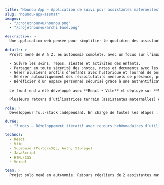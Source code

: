 ```yaml
---
title: "Nounou App – Application de suivi pour assistantes maternelles"
slug: "nounou-app-assmat"
images:
  - "/projetnounou/nounou.png"
  - "/projetnounou/archi base.png"

description: >
  Une application web pensée pour simplifier le quotidien des assistantes maternelles : suivi des enfants, communication avec les parents, génération automatique des récapitulatifs mensuels pour Pajemploi. Conçue pour être simple, sécurisée et accessible, même sans compétences numériques avancées.

details: >
  Projet mené de A à Z, en autonomie complète, avec un focus sur l’impact concret et l’utilisabilité terrain. L’app permet aux assistantes maternelles de :
  
  - Suivre les soins, repas, siestes et activités des enfants.
  - Partager en toute sécurité des photos, notes et documents avec les parents.
  - Gérer plusieurs profils d’enfants avec historique et journal de bord personnalisé.
  - Générer automatiquement des récapitulatifs mensuels de présence, prêts à être utilisés pour Pajemploi.
  - Bénéficier d’un espace personnel sécurisé grâce à une authentification utilisateur.
  
  Le front-end a été développé avec **React + Vite** et déployé sur **Vercel**. Les données sont stockées dans une base **PostgreSQL hébergée sur Supabase**, qui gère également l’authentification et le stockage des fichiers (photos, documents partagés).

  Plusieurs retours d’utilisatrices terrain (assistantes maternelles) ont été intégrés tout au long du développement pour affiner l’ergonomie, les fonctionnalités et la terminologie utilisée.

role: >
  Développeur full-stack indépendant. En charge de toutes les étapes : définition du besoin, développement front et back, déploiement, tests avec utilisatrices, ajustements UX/UI, gestion des performances et de la sécurité.

durée:
  - "3 mois – Développement itératif avec retours hebdomadaires d’utilisatrices. App construite en full remote, testée dans des contextes réels."

technos:
  - React
  - Vite
  - Supabase (PostgreSQL, Auth, Storage)
  - JavaScript
  - HTML/CSS
  - Vercel

team: >
  Projet solo mené en autonomie. Retours réguliers de 2 assistantes maternelles pour affiner les fonctionnalités selon les usages réels.
---
```

